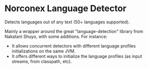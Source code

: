 Norconex Language Detector
==========================

Detects languages out of any text (50+ languages supported).

Mainly a wrapper around the great "language-detection" library from Nakatani Shuyo, with some additions.  For instance:

* It allows concurrent detectors with different language profiles initializations on the same JVM.  
* It offers different ways to initialize the language profiles (as input streams, from classpath, etc).

